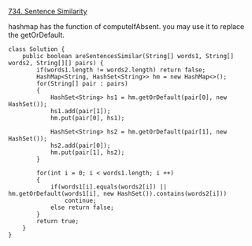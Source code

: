 [734. Sentence Similarity](https://leetcode.com/problems/sentence-similarity/description/)

hashmap has the function of computeIfAbsent. you may use it to replace the getOrDefault.

```
class Solution {
    public boolean areSentencesSimilar(String[] words1, String[] words2, String[][] pairs) {
        if(words1.length != words2.length) return false;
        HashMap<String, HashSet<String>> hm = new HashMap<>();
        for(String[] pair : pairs)
        {
            HashSet<String> hs1 = hm.getOrDefault(pair[0], new HashSet());
            hs1.add(pair[1]);
            hm.put(pair[0], hs1);
            
            HashSet<String> hs2 = hm.getOrDefault(pair[1], new HashSet());
            hs2.add(pair[0]);
            hm.put(pair[1], hs2);
        }
        
        for(int i = 0; i < words1.length; i ++)
        {
            if(words1[i].equals(words2[i]) || hm.getOrDefault(words1[i], new HashSet()).contains(words2[i]))
                continue;
            else return false;
        }
        return true;
    }
}
```
